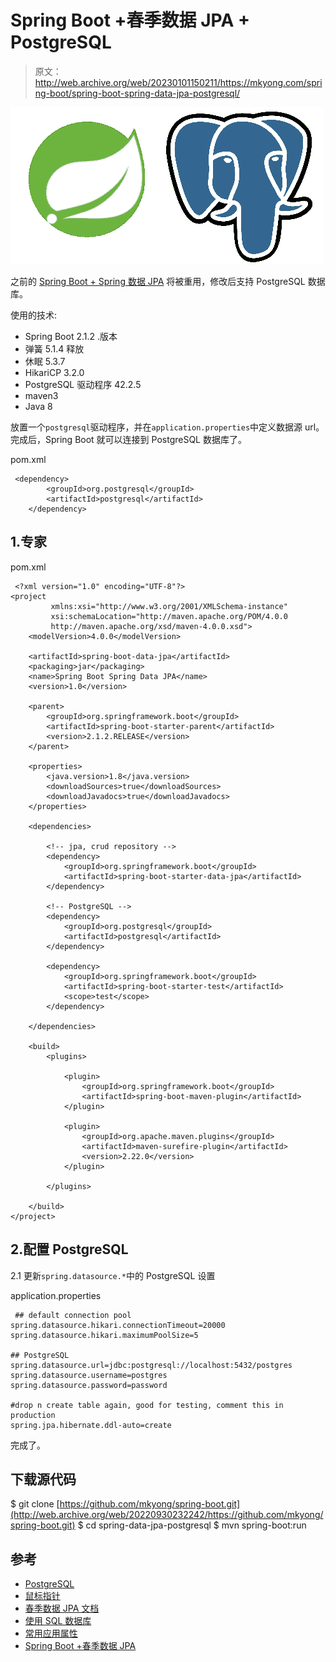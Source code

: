 # Spring Boot +春季数据 JPA + PostgreSQL

> 原文：<http://web.archive.org/web/20230101150211/https://mkyong.com/spring-boot/spring-boot-spring-data-jpa-postgresql/>

![spring boot spring data jpa postgresql](img/dc67b8f31f8d26d043212864c7cd87cf.png)

之前的 [Spring Boot + Spring 数据 JPA](/web/20220930232242/https://mkyong.com/spring-boot/spring-boot-spring-data-jpa/) 将被重用，修改后支持 PostgreSQL 数据库。

使用的技术:

*   Spring Boot 2.1.2 .版本
*   弹簧 5.1.4 释放
*   休眠 5.3.7
*   HikariCP 3.2.0
*   PostgreSQL 驱动程序 42.2.5
*   maven3
*   Java 8

放置一个`postgresql`驱动程序，并在`application.properties`中定义数据源 url。完成后，Spring Boot 就可以连接到 PostgreSQL 数据库了。

pom.xml

```
 <dependency>
		<groupId>org.postgresql</groupId>
		<artifactId>postgresql</artifactId>
	</dependency> 
```

## 1.专家

pom.xml

```
 <?xml version="1.0" encoding="UTF-8"?>
<project 
         xmlns:xsi="http://www.w3.org/2001/XMLSchema-instance"
         xsi:schemaLocation="http://maven.apache.org/POM/4.0.0 
		 http://maven.apache.org/xsd/maven-4.0.0.xsd">
    <modelVersion>4.0.0</modelVersion>

    <artifactId>spring-boot-data-jpa</artifactId>
    <packaging>jar</packaging>
    <name>Spring Boot Spring Data JPA</name>
    <version>1.0</version>

    <parent>
        <groupId>org.springframework.boot</groupId>
        <artifactId>spring-boot-starter-parent</artifactId>
        <version>2.1.2.RELEASE</version>
    </parent>

    <properties>
        <java.version>1.8</java.version>
        <downloadSources>true</downloadSources>
        <downloadJavadocs>true</downloadJavadocs>
    </properties>

    <dependencies>

        <!-- jpa, crud repository -->
        <dependency>
            <groupId>org.springframework.boot</groupId>
            <artifactId>spring-boot-starter-data-jpa</artifactId>
        </dependency>

        <!-- PostgreSQL -->
        <dependency>
            <groupId>org.postgresql</groupId>
            <artifactId>postgresql</artifactId>
        </dependency>

        <dependency>
            <groupId>org.springframework.boot</groupId>
            <artifactId>spring-boot-starter-test</artifactId>
            <scope>test</scope>
        </dependency>

    </dependencies>

    <build>
        <plugins>

            <plugin>
                <groupId>org.springframework.boot</groupId>
                <artifactId>spring-boot-maven-plugin</artifactId>
            </plugin>

            <plugin>
                <groupId>org.apache.maven.plugins</groupId>
                <artifactId>maven-surefire-plugin</artifactId>
                <version>2.22.0</version>
            </plugin>

        </plugins>

    </build>
</project> 
```

## 2.配置 PostgreSQL

2.1 更新`spring.datasource.*`中的 PostgreSQL 设置

application.properties

```
 ## default connection pool
spring.datasource.hikari.connectionTimeout=20000
spring.datasource.hikari.maximumPoolSize=5

## PostgreSQL
spring.datasource.url=jdbc:postgresql://localhost:5432/postgres
spring.datasource.username=postgres
spring.datasource.password=password

#drop n create table again, good for testing, comment this in production
spring.jpa.hibernate.ddl-auto=create 
```

完成了。

## 下载源代码

$ git clone [https://github.com/mkyong/spring-boot.git](http://web.archive.org/web/20220930232242/https://github.com/mkyong/spring-boot.git)
$ cd spring-data-jpa-postgresql
$ mvn spring-boot:run

## 参考

*   [PostgreSQL](http://web.archive.org/web/20220930232242/https://www.postgresql.org/)
*   [鼠标指针](http://web.archive.org/web/20220930232242/https://github.com/brettwooldridge/HikariCP)
*   [春季数据 JPA 文档](http://web.archive.org/web/20220930232242/https://docs.spring.io/spring-data/jpa/docs/current/reference/html/)
*   [使用 SQL 数据库](http://web.archive.org/web/20220930232242/https://docs.spring.io/spring-boot/docs/2.1.3.RELEASE/reference/htmlsingle/#boot-features-sql)
*   [常用应用属性](http://web.archive.org/web/20220930232242/https://docs.spring.io/spring-boot/docs/current/reference/html/common-application-properties.html)
*   [Spring Boot +春季数据 JPA](/web/20220930232242/https://mkyong.com/spring-boot/spring-boot-spring-data-jpa/)

<input type="hidden" id="mkyong-current-postId" value="14989">